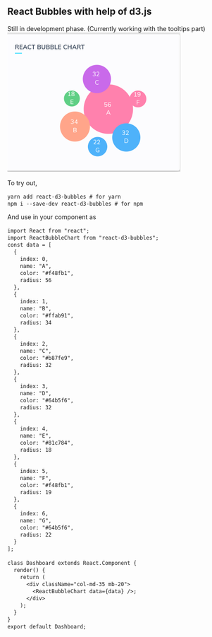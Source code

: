 ## React Bubbles with help of d3.js 

Still in development phase. (Currently working with the tooltips part)
![react-d3-bubbles](react-d3-bubbles.png)

To try out,

```
yarn add react-d3-bubbles # for yarn
npm i --save-dev react-d3-bubbles # for npm
```

And use in your component as 
```
import React from "react";
import ReactBubbleChart from "react-d3-bubbles";
const data = [
  {
    index: 0,
    name: "A",
    color: "#f48fb1",
    radius: 56
  },
  {
    index: 1,
    name: "B",
    color: "#ffab91",
    radius: 34
  },
  {
    index: 2,
    name: "C",
    color: "#b87fe9",
    radius: 32
  },
  {
    index: 3,
    name: "D",
    color: "#64b5f6",
    radius: 32
  },
  {
    index: 4,
    name: "E",
    color: "#81c784",
    radius: 18
  },
  {
    index: 5,
    name: "F",
    color: "#f48fb1",
    radius: 19
  },
  {
    index: 6,
    name: "G",
    color: "#64b5f6",
    radius: 22
  }
];

class Dashboard extends React.Component {
  render() {
    return (
      <div className="col-md-35 mb-20">
        <ReactBubbleChart data={data} />;
      </div>
    );
  }
}
export default Dashboard;
```
